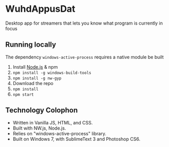 # WuhdAppusDat

Desktop app for streamers that lets you know what program is currently in focus


## Running locally

The dependency `windows-active-process` requires a native module be built

1. Install [Node.js](https://nodejs.org) & npm
1. `npm install -g windows-build-tools`
1. `npm install -g nw-gyp`
1. Download the repo
1. `npm install`
1. `npm start`


## Technology Colophon

* Written in Vanilla JS, HTML, and CSS.
* Built with NW.js, Node.js.
* Relies on "windows-active-process" library.
* Built on Windows 7, with SublimeText 3 and Photoshop CS6.
